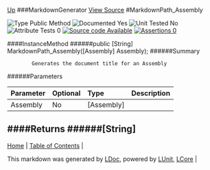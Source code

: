 [Up](MarkdownGenerator.md)
###MarkdownGenerator
[View Source](../Markdown/MarkdownGenerator.cs)
#MarkdownPath_Assembly

![Type Public Method](http://b.repl.ca/v1/Type-Public%20Method-lightgrey.png "") ![Documented Yes](http://b.repl.ca/v1/Documented-Yes-brightgreen.png "") ![Unit Tested No](http://b.repl.ca/v1/Unit%20Tested-No-lightgrey.png "") ![Attribute Tests 0](http://b.repl.ca/v1/Attribute%20Tests-0-lightgrey.png "") [![Source code Available](http://b.repl.ca/v1/Source%20code-Available-brightgreen.png "")](../Markdown/MarkdownGenerator.cs) [![Assertions 0](http://b.repl.ca/v1/Assertions-0-brightgreen.png "")](../Markdown/MarkdownGenerator.cs)

####InstanceMethod
######public [String] MarkdownPath_Assembly([Assembly] Assembly);
######Summary

            Generates the document title for an Assembly
            
######Parameters

Parameter | Optional | Type | Description
:---  | :---  | :---  | :--- 
Assembly | No | [Assembly] | 

####Returns
######[String]
---

[Home](../../README.md) | [Table of Contents](../../TableOfContents.md) | 


This markdown was generated by [LDoc](https://github.com/CodeSingularity/LDoc), powered by [LUnit](https://github.com/CodeSingularity/LUnit), [LCore](https://github.com/CodeSingularity/LCore) | 

